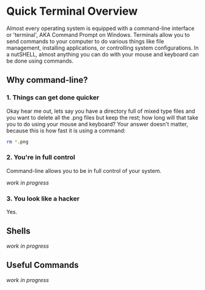 # Quick Terminal Overview

Almost every operating system is equipped with a command-line interface or 'terminal', AKA Command Prompt on Windows. Terminals allow you to send commands to your computer to do various things like file management, installing applications, or controlling system configurations. In a nutSHELL, almost anything you can do with your mouse and keyboard can be done using commands.

## Why command-line?

### 1. Things can get done quicker

Okay hear me out, lets say you have a directory full of mixed type files and you want to delete all the .png files but keep the rest; how long will that take you to do using your mouse and keyboard?
Your answer doesn't matter, because this is how fast it is using a command:

```sh
rm *.png
```

### 2. You're in full control

Command-line allows you to be in full control of your system.

<div class="wip">
	<i>work in progress</i>
</div>

### 3. You look like a hacker

Yes.

## Shells

<div class="wip">
	<i>work in progress</i>
</div>

## Useful Commands

<div class="wip">
	<i>work in progress</i>
</div>
